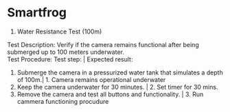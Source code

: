 # Smartfrog

1. Water Resistance Test (100m)		
		
Test Description:	Verify if the camera remains functional after being submerged up to 100 meters underwater.	
Test Procedure:	
Test step:	| Expected result:
1. Submerge the camera in a pressurized water tank that simulates a depth of 100m.| 1. Camera remains operational underwater
2. Keep the camera underwater for 30 minutes. | 2. Set timer for 30 mins.
3. Remove the camera and test all buttons and functionality. | 3. Run cammera functioning procudure
